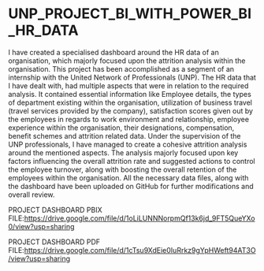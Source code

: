 # UNP_PROJECT_BI_WITH_POWER_BI_HR_DATA

I have created a specialised dashboard around the HR data of an organisation, which majorly focused upon the attrition analysis within the organisation. This project has been accomplished as a segment of an internship with the United Network of Professionals (UNP). The HR data that I have dealt with, had multiple aspects that were in relation to the required analysis. It contained essential information like Employee details, the types of department existing within the organisation, utilization of business travel (travel services provided by the company), satisfaction scores given out by the employees in regards to work environment and relationship, employee experience within the organisation, their designations, compensation, benefit schemes and attrition related data. Under the supervision of the UNP professionals, I have managed to create a cohesive attrition analysis around the mentioned aspects. The analysis majorly focused upon key factors influencing the overall attrition rate and suggested actions to control the employee turnover, along with boosting the overall retention of the employees within the organisation. All the necessary data files, along with the dashboard have been uploaded on GitHub for further modifications and overall review.

PROJECT DASHBOARD PBIX FILE:https://drive.google.com/file/d/1oLiLUNNNorpmQf13k6jd_9FT5QueYXo0/view?usp=sharing

PROJECT DASHBOARD PDF FILE:https://drive.google.com/file/d/1cTsu9XdEie0IuRrkz9gYpHWeft94AT3O/view?usp=sharing
